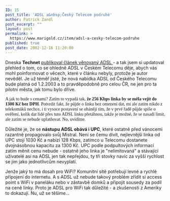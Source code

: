 ```yaml
---
ID: 15
post_title: 'ADSL a&nbsp;Český Telecom podruhé'
author: Patrick Zandl
post_excerpt: ""
layout: post
permalink: >
  https://www.marigold.cz/item/adsl-a-cesky-telecom-podruhe
published: true
post_date: 2002-12-16 11:20:00
---
```

<P>Dneska <STRONG>Technet</STRONG> <A href="http://www.technet.cz/novinky/internetnews/spusteniadsl_021216.html" target=_blank>publikoval článek věnovaný ADSL </A>- a tak jsem si updatoval přehled o tom, co se ohledně ADSL v Českém Telecomu děje, abych vás mohl poinformovat o věcech, které v článku nebyly, protože je autor nevěděl. Je už téměř jisté, že nová nabídka ADSL od Českého Telecomu bude platná od 1.2.2003&#160;a to pravděpodobně pro celou ČR, ne jen pro ta pilotní města, jak tomu bylo dříve. </P>
<P><FONT face=Times>A jak to bude s cenami? Zatím to vypadá tak, <STRONG>že 256 Kbps linka by se měla vejít do 1300 Kč bez DPH</STRONG>. Potvrdit fakt, že půjde o linku bez omezení dat, mi ale zatím nikdo z telekomáků nechce, i ti vysoce postavení se ohánějí tím, že v prvé řadě půjde spíše o ověření, kolik dat lidé přes tuto ADSL linku přetáhnou, takže je možné, že se nasadí limit, ale zatím se nebude uplatňovat. No, uvidíme. </FONT></P>
<P>Důležité je, že se <STRONG>nástupu ADSL obává i UPC</STRONG>, které ostatně před vánocemi razantně propagovalo svůj Mistral. Není se čemu divit, nejlevnější linka od UPC stojí 1030 Kč a nabízí 128 Kbps, zatímco u Telecomu dostanete dvojnásobnou kapacitu za 1300 Kč. UPC podle podpultových informací zatím měnit cenu nebude - ostatně jeho linka je "nelimitovaná" a stávající uživatelé asi na ADSL jen tak nepřejdou, ty tři stovky navíc za vyšší rychlost se jim jako jednotlivcům nevyplatí. </P>
<P>Jenže jaký to má dosah pro WiFi? Komunitní sítě potřebují levné a rychlé připojení do internetu. A s ADSL už nebude takový problém zřídit si access point s WiFi v paneláku nebo v zástavbě domků a připojit sousedy za podíl na ceně linky. Proto je ADSL pro WiFi tak důležité - a zkušenosti z Ameriky to dokazují. Nu, už se těšíme...</P>
